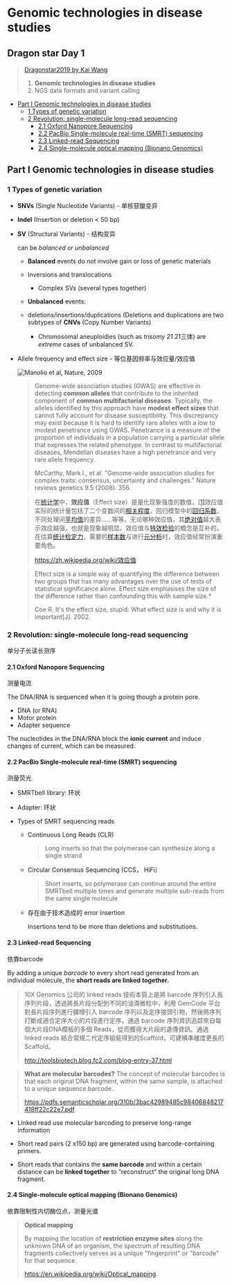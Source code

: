 # Genomic technologies in disease studies
## Dragon star Day 1

> [Dragonstar2019 by Kai Wang](https://links.jianshu.com/go?to=https%3A%2F%2Fgithub.com%2FWGLab%2Fdragonstar2019) 
>
> 1. **Genomic technologies in disease studies**
> 2. NGS data formats and variant calling

- [Part Ⅰ Genomic technologies in disease studies](#part---genomic-technologies-in-disease-studies)
  * [1 Types of genetic variation](#1-types-of-genetic-variation)
  * [2 Revolution: single-molecule long-read sequencing](#2-revolution--single-molecule-long-read-sequencing)
    + [2.1 Oxford Nanopore Sequencing](#21-oxford-nanopore-sequencing)
    + [2.2 PacBio Single-molecule real-time (SMRT) sequencing](#22-pacbio-single-molecule-real-time--smrt--sequencing)
    + [2.3 Linked-read Sequencing](#23-linked-read-sequencing)
    + [2.4 Single-molecule optical mapping (Bionano Genomics)](#24-single-molecule-optical-mapping--bionano-genomics-)


## Part Ⅰ Genomic technologies in disease studies

### 1 Types of genetic variation

- **SNVs** (Single Nucleotide Variants) - 单核苷酸变异

- **Indel** (Insertion or deletion < 50 bp)

- **SV** (Structural Variants)  - 结构变异

  can be *balanced* or *unbalanced*
  
  - **Balanced** events do not involve gain or loss of genetic materials
  - Inversions and translocations
    - Complex SVs (several types together)
  
  - **Unbalanced** events:
  - deletions/insertions/duplications (Deletions and duplications are two subtypes of **CNVs** (Copy Number Variants)
    - Chromosomal aneuploidies (such as *trisomy 21* 21三体) are *extreme* cases of unbalanced SV.
  
- Allele frequency and effect size - 等位基因频率与效应量/效应值

    ![Manolio et al, Nature, 2009](https://s2.ax1x.com/2019/07/29/e8gcXq.png)
  
    > Genome-wide association studies (GWAS) are effective in detecting **common alleles** that contribute to the inherited component of **common multifactorial diseases**. Typically, the alleles identified by this approach have **modest effect sizes** that cannot fully account for disease susceptibility. This discrepancy may exist because it is hard to identify rare alleles with a low to modest penetrance using GWAS. Penetrance is a measure of the proportion of individuals in a population carrying a particular allele that expresses the related phenotype. In contrast to multifactorial diseases, Mendelian diseases have a high penetrance and very rare allele frequency.
    >
    > McCarthy, Mark I., et al. "Genome-wide association studies for complex traits: consensus, uncertainty and challenges." Nature reviews genetics 9.5 (2008): 356.
    
    > 在[统计学](https://zh.wikipedia.org/wiki/統計學)中，**效应值**（Effect size）是量化现象强度的数值。[[1\]](https://zh.wikipedia.org/wiki/效应值#cite_note-Kelley2012-1)效应值实际的统计量包括了二个变数间的[相关程度](https://zh.wikipedia.org/wiki/相關)、回归模型中的[回归系数](https://zh.wikipedia.org/wiki/線性回歸)、不同处理间[平均值](https://zh.wikipedia.org/wiki/平均值)的差异……等等。无论哪种效应值，其[绝对值](https://zh.wikipedia.org/wiki/絕對值)越大表示效应越强，也就是现象越明显。效应值与[特效检验](https://zh.wikipedia.org/wiki/假設檢定)的概念是互补的。在估算[统计检定力](https://zh.wikipedia.org/wiki/統計檢定力)、需要的[样本数](https://zh.wikipedia.org/w/index.php?title=樣本數&action=edit&redlink=1)与进行[元分析](https://zh.wikipedia.org/wiki/元分析)时，效应值经常扮演重要角色。
    >
    > https://zh.wikipedia.org/wiki/效应值
    
    > Effect size is a simple way of quantifying the difference between two groups that has many advantages over the use of tests of statistical significance alone. Effect size emphasises the size of the difference rather than confounding this with sample size.* 
    >
    > Coe R. It's the effect size, stupid: What effect size is and why it is important[J]. 2002.

### 2 Revolution: single-molecule long-read sequencing 

单分子长读长测序

#### 2.1 Oxford Nanopore Sequencing 

测量电流

The DNA/RNA is sequenced when it is going though a protein pore. 

- DNA (or RNA)
- Motor protein
- Adapter sequence

The nucleotides in the DNA/RNA block the **ionic current** and induce changes of current, which can be measured. 

#### 2.2 PacBio Single-molecule real-time (SMRT) sequencing

测量荧光

- SMRTbell library: 环状

- Adapter: 环状

- Types of SMRT sequencing reads

  - Continuous Long Reads (CLR)

    > Long inserts so that the polymerase can synthesize along a single strand

  - Circular Consensus Sequencing (CCS， HiFi）

    > Short inserts, so polymerase can continue around the entire SMRTbell multiple times and generate multiple sub-reads from the same single molecule

  - 存在由于技术造成的 error insertion
  
    Insertions tend to be more than deletions and substitutions.

#### 2.3 Linked-read Sequencing

依靠barcode

By adding a unique *barcode* to every short read generated from an individual molecule, the **short reads are linked together.**

> 10X Genomics 公司的 linked reads 技術本質上是將 barcode 序列引入長序列片段，透過將長片段分配到不同的油滴微粒中，利用 GemCode 平台對長片段序列進行擴增引入 barcode 序列以及定序接頭引物，然後將序列打斷成適合定序大小的片段進行定序，通過 barcode 序列資訊追踪來自每個大片段DNA模板的多個 Reads，從而獲得大片段的遺傳資訊。通過 linked reads 結合常規二代定序組裝得到的Scaffold，可建構準確度更長的Scaffold。
>
> http://toolsbiotech.blog.fc2.com/blog-entry-37.html

> **What are molecular barcodes?**
> The concept of molecular barcodes is that each original DNA fragment, within the same sample, is attached to a unique sequence barcode. 
>
> <https://pdfs.semanticscholar.org/310b/3bac42989485c98406848217418ff22c22e7.pdf>

- Linked read use molecular barcoding to preserve long-range information

- Short read pairs (2 x150 bp) are generated using barcode-containing primers.
- Short reads that contains the **same barcode** and within a certain distance can be **linked together** to “reconstruct” the original long DNA fragment.

#### 2.4 Single-molecule optical mapping (Bionano Genomics) 

依靠限制性内切酶位点，测量光谱

> **Optical mapping** 
>
> By mapping the location of **restriction enzyme sites** along the unknown DNA of an organism, the spectrum of resulting DNA fragments collectively serves as a unique "fingerprint" or "barcode" for that sequence. 
>
> <https://en.wikipedia.org/wiki/Optical_mapping>
